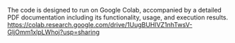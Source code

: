 The code is designed to run on Google Colab, accompanied by a detailed PDF documentation including its functionality, usage, and execution results.
https://colab.research.google.com/drive/1UugBUHlVZ1nhTwsV-GljOmm1xlpLWhoj?usp=sharing
